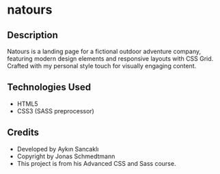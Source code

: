 # natours

## Description

Natours is a landing page for a fictional outdoor adventure company, featuring modern design elements and responsive layouts with CSS Grid. Crafted with my personal style touch for visually engaging content.

## Technologies Used

- HTML5
- CSS3 (SASS preprocessor)

## Credits

- Developed by Aykın Sancaklı
- Copyright by Jonas Schmedtmann
- This project is from his Advanced CSS and Sass course.
